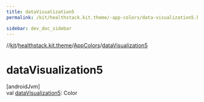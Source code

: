 ```yaml
---
title: dataVisualization5
permalink: /kit/healthstack.kit.theme/-app-colors/data-visualization5.html

sidebar: dev_doc_sidebar
---
```

//[kit](../../../kit.html)/[healthstack.kit.theme](../index.html)/[AppColors](index.html)/[dataVisualization5](data-visualization5.html)



# dataVisualization5



[androidJvm]\
val [dataVisualization5](data-visualization5.html): Color




